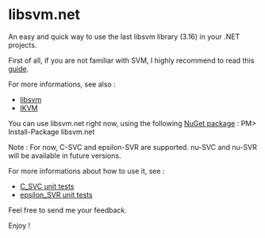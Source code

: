 libsvm.net
==========

An easy and quick way to use the last libsvm library (3.16) in your .NET projects.

First of all, if you are not familiar with SVM, I highly recommend to read this [guide](http://www.csie.ntu.edu.tw/~cjlin/papers/guide/guide.pdf).

For more informations, see also : 
 * [libsvm](http://www.csie.ntu.edu.tw/~cjlin/libsvm/)
 * [IKVM](http://www.ikvm.net/)

You can use libsvm.net right now, using the following [NuGet package](http://nuget.org/packages/libsvm.net/ ) : 
PM> Install-Package libsvm.net

Note : For now, C-SVC and epsilon-SVR are supported. nu-SVC and nu-SVR will be available in future versions.

For more informations about how to use it, see : 
* [C_SVC unit tests](https://github.com/nicolaspanel/libsvm.net/blob/master/LIBSVM.NET.Tests/LIBSVM.NET.Tests/C_SVCTests.cs)
* [epsilon_SVR unit tests](https://github.com/nicolaspanel/libsvm.net/blob/master/LIBSVM.NET.Tests/LIBSVM.NET.Tests/Epsilon_SVRTests.cs)

Feel free to send me your feedback.

Enjoy !
